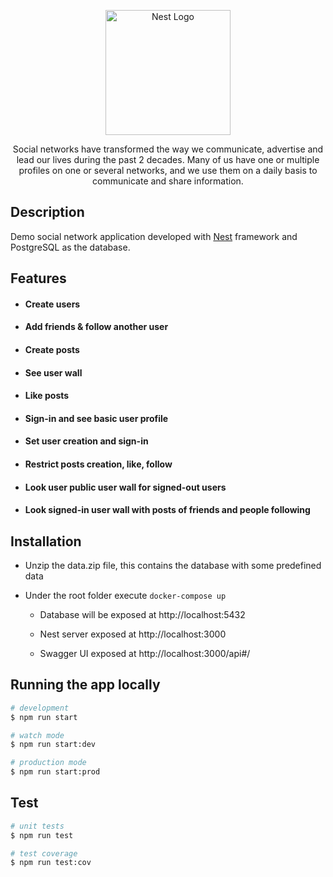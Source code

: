 <p align="center">
  <a href="http://nestjs.com/" target="blank"><img src="https://nestjs.com/img/logo-small.svg" width="200" alt="Nest Logo" /></a>
</p>

[circleci-image]: https://img.shields.io/circleci/build/github/nestjs/nest/master?token=abc123def456
[circleci-url]: https://circleci.com/gh/nestjs/nest

<p align="center">Social networks have transformed the way we communicate, advertise and lead our lives during the past 2 decades. Many of us have one or multiple profiles on one or several networks, and we use them on a daily basis to communicate and share information.</p>
    <p align="center">
</p>
  <!--[![Backers on Open Collective](https://opencollective.com/nest/backers/badge.svg)](https://opencollective.com/nest#backer)
  [![Sponsors on Open Collective](https://opencollective.com/nest/sponsors/badge.svg)](https://opencollective.com/nest#sponsor)-->

## Description

Demo social network application developed with [Nest](https://github.com/nestjs/nest) framework and PostgreSQL as the database.

## Features

- #### Create users
- #### Add friends & follow another user
- #### Create posts
- #### See user wall
- #### Like posts
- #### Sign-in and see basic user profile
- #### Set user creation and sign-in
- #### Restrict posts creation, like, follow
- #### Look user public user wall for signed-out users
- #### Look signed-in user wall with posts of friends and people following

## Installation

- Unzip the data.zip file, this contains the database with some predefined data

- Under the root folder execute `docker-compose up`

    - Database will be exposed at http://localhost:5432

    - Nest server exposed at http://localhost:3000

    - Swagger UI exposed at http://localhost:3000/api#/

## Running the app locally

```bash
# development
$ npm run start

# watch mode
$ npm run start:dev

# production mode
$ npm run start:prod
```

## Test

```bash
# unit tests
$ npm run test

# test coverage
$ npm run test:cov
```
